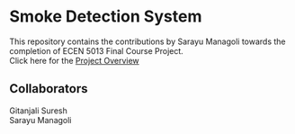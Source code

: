 # Smoke Detection System
This repository contains the contributions by Sarayu Managoli towards the completion of ECEN 5013 Final Course Project.</br>
Click here for the [Project Overview](https://github.com/cu-ecen-5013/final-project-sarayumanagoli/wiki/Project-Overview)

## Collaborators
Gitanjali Suresh</br>
Sarayu Managoli
